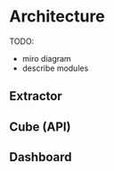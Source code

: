 # Architecture

TODO:

 - miro diagram
 - describe modules

## Extractor

## Cube (API)

## Dashboard
